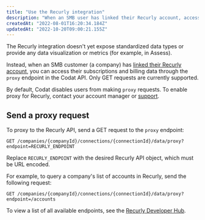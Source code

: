 ```yaml
---
title: "Use the Recurly integration"
description: "When an SMB user has linked their Recurly account, access their subscriptions and billing data by making proxy requests to the Recurly API"
createdAt: "2022-08-01T16:20:34.184Z"
updatedAt: "2022-10-20T09:00:21.155Z"
---
```


The Recurly integration doesn't yet expose standardized data types or provide any data visualization or metrics (for example, in Assess).

Instead, when an SMB customer (a company) has [linked their Recurly account](/integrations/commerce/recurly/commerce-recurly-setup#smb-customer-authenticate-and-connect-your-commerce-data), you can access their subscriptions and billing data through the `proxy` endpoint in the Codat API. Only GET requests are currently supported.

By default, Codat disables users from making `proxy` requests. To enable proxy for Recurly, contact your account manager or [support](mailto:support@codat.io).

## Send a proxy request

To proxy to the Recurly API, send a GET request to the `proxy` endpoint:

```
GET /companies/{companyId}/connections/{connectionId}/data/proxy?endpoint=RECURLY_ENDPOINT
```

Replace `RECURLY_ENDPOINT` with the desired Recurly API object, which must be URL encoded.

For example, to query a company's list of accounts in Recurly, send the following request:

```
GET /companies/{companyId}/connections/{connectionId}/data/proxy?endpoint=/accounts
```

To view a list of all available endpoints, see the <a className="external" href="https://developers.recurly.com/api/v2021-02-25/index.html" target="_blank">Recurly Developer Hub</a>.